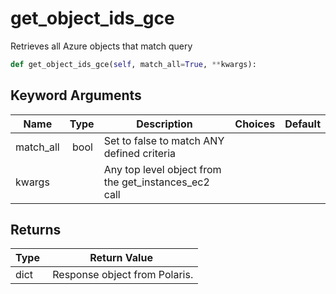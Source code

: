 # get_object_ids_gce

Retrieves all Azure objects that match query

```py
def get_object_ids_gce(self, match_all=True, **kwargs):
```


## Keyword Arguments

| Name        | Type | Description                                                                 | Choices | Default |
|-------------|------|-----------------------------------------------------------------------------|---------|---------|
| match_all  | bool | Set to false to match ANY defined criteria |  |  |
| kwargs  |  | Any top level object from the get_instances_ec2 call |  |  |

## Returns

| Type | Return Value                                                                                  |
|------|-----------------------------------------------------------------------------------------------|
| dict | Response object from Polaris. |



